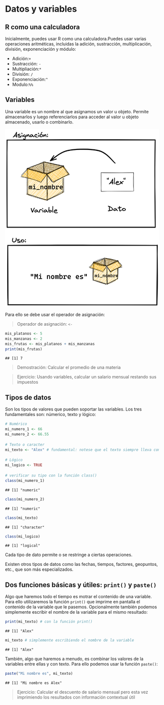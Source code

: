 Datos y variables
================

## R como una calculadora

Inicialmente, puedes usar R como una calculadora.Puedes usar varias
operaciones aritméticas, incluidas la adición, sustracción,
multiplicación, división, exponenciación y módulo:

-   Adición:`+`
-   Sustracción: `-`
-   Multipliación:`*`
-   División: `/`
-   Exponenciación:`^`
-   Modulo:`%%`

## Variables

Una variable es un nombre al que asignamos un valor u objeto. Permite
almacenarlos y luego referenciarlos para acceder al valor u objeto
almacenado, usarlo o combinarlo.

![](../pizarras/drawings/variable.png)

Para ello se debe usar el operador de asignación:

> Operador de asignación: `<-`

``` r
mis_platanos <- 5
mis_manzanas <- 2
mis_frutas <- mis_platanos + mis_manzanas
print(mis_frutas)
```

    ## [1] 7

> Demostración: Calcular el promedio de una materia

> Ejercicio: Usando variables, calcular un salario mensual restando sus
> impuestos

## Tipos de datos

Son los tipos de valores que pueden soportar las variables. Los tres
fundamentales son: númerico, texto y lógico:

``` r
# Numérico
mi_numero_1 <- 66
mi_numero_2 <- 66.55

# Texto o caracter
mi_texto <- "Alex" # fundamental: notese que el texto siempre lleva comillas para diferenciarlo de los nombres de variables y otros símbolos de programación

# Lógico
mi_logico <- TRUE

# verificar su tipo con la función class()
class(mi_numero_1)
```

    ## [1] "numeric"

``` r
class(mi_numero_2)
```

    ## [1] "numeric"

``` r
class(mi_texto)
```

    ## [1] "character"

``` r
class(mi_logico)
```

    ## [1] "logical"

Cada tipo de dato permite o se restringe a ciertas operaciones.

Existen otros tipos de datos como las fechas, tiempos, factores,
geopuntos, etc., que son más especializados.

## Dos funciones básicas y útiles: `print()` y `paste()`

Algo que haremos todo el tiempo es motrar el contenido de una variable.
Para ello utilizaremos la función `print()` que imprime en pantalla el
contenido de la variable que le pasemos. Opcionalmente también podemos
simplemente escribir el nombre de la variable para el mismo resultado:

``` r
print(mi_texto) # con la función print()
```

    ## [1] "Alex"

``` r
mi_texto # simplemente escribiendo el nombre de la variable
```

    ## [1] "Alex"

También, algo que haremos a menudo, es combinar los valores de la
variables entre ellas y con texto. Para ello podemos usar la función
`paste()`:

``` r
paste("Mi nombre es", mi_texto)
```

    ## [1] "Mi nombre es Alex"

> Ejercicio: Calcular el descuento de salario mensual pero esta vez
> imprimiendo los resultados con información contextual útil
